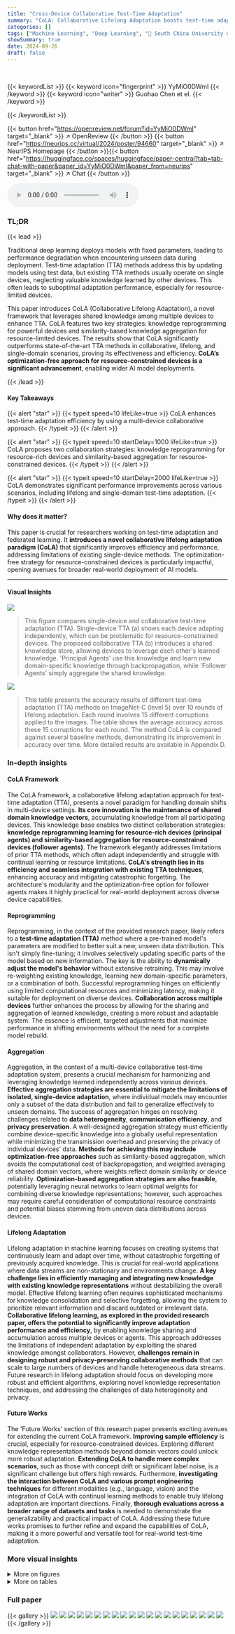 ```yaml
---
title: "Cross-Device Collaborative Test-Time Adaptation"
summary: "CoLA: Collaborative Lifelong Adaptation boosts test-time adaptation efficiency by sharing domain knowledge across multiple devices, achieving significant accuracy gains with minimal computational over..."
categories: []
tags: ["Machine Learning", "Deep Learning", "🏢 South China University of Technology",]
showSummary: true
date: 2024-09-26
draft: false
---
```


<br>

{{< keywordList >}}
{{< keyword icon="fingerprint" >}} YyMiO0DWmI {{< /keyword >}}
{{< keyword icon="writer" >}} Guohao Chen et el. {{< /keyword >}}
 
{{< /keywordList >}}

{{< button href="https://openreview.net/forum?id=YyMiO0DWmI" target="_blank" >}}
↗ OpenReview
{{< /button >}}
{{< button href="https://neurips.cc/virtual/2024/poster/94660" target="_blank" >}}
↗ NeurIPS Homepage
{{< /button >}}{{< button href="https://huggingface.co/spaces/huggingface/paper-central?tab=tab-chat-with-paper&paper_id=YyMiO0DWmI&paper_from=neurips" target="_blank" >}}
↗ Chat
{{< /button >}}



<audio controls>
    <source src="https://ai-paper-reviewer.com/YyMiO0DWmI/podcast.wav" type="audio/wav">
    Your browser does not support the audio element.
</audio>


### TL;DR


{{< lead >}}

Traditional deep learning deploys models with fixed parameters, leading to performance degradation when encountering unseen data during deployment. Test-time adaptation (TTA) methods address this by updating models using test data, but existing TTA methods usually operate on single devices, neglecting valuable knowledge learned by other devices. This often leads to suboptimal adaptation performance, especially for resource-limited devices.



This paper introduces CoLA (Collaborative Lifelong Adaptation), a novel framework that leverages shared knowledge among multiple devices to enhance TTA. CoLA features two key strategies: knowledge reprogramming for powerful devices and similarity-based knowledge aggregation for resource-limited devices. The results show that CoLA significantly outperforms state-of-the-art TTA methods in collaborative, lifelong, and single-domain scenarios, proving its effectiveness and efficiency.  **CoLA’s optimization-free approach for resource-constrained devices is a significant advancement**, enabling wider AI model deployments.

{{< /lead >}}


#### Key Takeaways

{{< alert "star" >}}
{{< typeit speed=10 lifeLike=true >}} CoLA enhances test-time adaptation efficiency by using a multi-device collaborative approach. {{< /typeit >}}
{{< /alert >}}

{{< alert "star" >}}
{{< typeit speed=10 startDelay=1000 lifeLike=true >}} CoLA proposes two collaboration strategies: knowledge reprogramming for resource-rich devices and similarity-based aggregation for resource-constrained devices. {{< /typeit >}}
{{< /alert >}}

{{< alert "star" >}}
{{< typeit speed=10 startDelay=2000 lifeLike=true >}} CoLA demonstrates significant performance improvements across various scenarios, including lifelong and single-domain test-time adaptation. {{< /typeit >}}
{{< /alert >}}

#### Why does it matter?
This paper is crucial for researchers working on test-time adaptation and federated learning.  It **introduces a novel collaborative lifelong adaptation paradigm (CoLA)** that significantly improves efficiency and performance, addressing limitations of existing single-device methods.  The optimization-free strategy for resource-constrained devices is particularly impactful, opening avenues for broader real-world deployment of AI models.

------
#### Visual Insights



![](https://ai-paper-reviewer.com/YyMiO0DWmI/figures_1_1.jpg)

> This figure compares single-device and collaborative test-time adaptation (TTA).  Single-device TTA (a) shows each device adapting independently, which can be problematic for resource-constrained devices.  The proposed collaborative TTA (b) introduces a shared knowledge store, allowing devices to leverage each other's learned knowledge.  'Principal Agents' use this knowledge and learn new domain-specific knowledge through backpropagation, while 'Follower Agents' simply aggregate the shared knowledge.





![](https://ai-paper-reviewer.com/YyMiO0DWmI/tables_6_1.jpg)

> This table presents the accuracy results of different test-time adaptation (TTA) methods on ImageNet-C (level 5) over 10 rounds of lifelong adaptation.  Each round involves 15 different corruptions applied to the images. The table shows the average accuracy across these 15 corruptions for each round.  The method CoLA is compared against several baseline methods, demonstrating its improvement in accuracy over time. More detailed results are available in Appendix D.





### In-depth insights


#### CoLA Framework
The CoLA framework, a collaborative lifelong adaptation approach for test-time adaptation (TTA), presents a novel paradigm for handling domain shifts in multi-device settings.  **Its core innovation is the maintenance of shared domain knowledge vectors**, accumulating knowledge from all participating devices.  This knowledge base enables two distinct collaboration strategies:  **knowledge reprogramming learning for resource-rich devices (principal agents) and similarity-based aggregation for resource-constrained devices (follower agents)**.  The framework elegantly addresses limitations of prior TTA methods, which often adapt independently and struggle with continual learning or resource limitations.  **CoLA's strength lies in its efficiency and seamless integration with existing TTA techniques**, enhancing accuracy and mitigating catastrophic forgetting. The architecture's modularity and the optimization-free option for follower agents makes it highly practical for real-world deployment across diverse device capabilities.

#### Reprogramming
Reprogramming, in the context of the provided research paper, likely refers to a **test-time adaptation (TTA)** method where a pre-trained model's parameters are modified to better suit a new, unseen data distribution.  This isn't simply fine-tuning; it involves selectively updating specific parts of the model based on new information.  The key is the ability to **dynamically adjust the model's behavior** without extensive retraining.  This may involve re-weighting existing knowledge, learning new domain-specific parameters, or a combination of both.  Successful reprogramming hinges on efficiently using limited computational resources and minimizing latency, making it suitable for deployment on diverse devices.  **Collaboration across multiple devices** further enhances the process by allowing for the sharing and aggregation of learned knowledge, creating a more robust and adaptable system. The essence is efficient, targeted adjustments that maximize performance in shifting environments without the need for a complete model rebuild.

#### Aggregation
Aggregation, in the context of a multi-device collaborative test-time adaptation system, presents a crucial mechanism for harmonizing and leveraging knowledge learned independently across various devices.  **Effective aggregation strategies are essential to mitigate the limitations of isolated, single-device adaptation**, where individual models may encounter only a subset of the data distribution and fail to generalize effectively to unseen domains.  The success of aggregation hinges on resolving challenges related to **data heterogeneity**, **communication efficiency**, and **privacy preservation**.  A well-designed aggregation strategy must efficiently combine device-specific knowledge into a globally useful representation while minimizing the transmission overhead and preserving the privacy of individual devices' data. **Methods for achieving this may include optimization-free approaches** such as similarity-based aggregation, which avoids the computational cost of backpropagation, and weighted averaging of shared domain vectors, where weights reflect domain similarity or device reliability.  **Optimization-based aggregation strategies are also feasible**, potentially leveraging neural networks to learn optimal weights for combining diverse knowledge representations; however, such approaches may require careful consideration of computational resource constraints and potential biases stemming from uneven data distributions across devices.

#### Lifelong Adaptation
Lifelong adaptation in machine learning focuses on creating systems that continuously learn and adapt over time, without catastrophic forgetting of previously acquired knowledge.  This is crucial for real-world applications where data streams are non-stationary and environments change.  **A key challenge lies in efficiently managing and integrating new knowledge with existing knowledge representations** without destabilizing the overall model.  Effective lifelong learning often requires sophisticated mechanisms for knowledge consolidation and selective forgetting, allowing the system to prioritize relevant information and discard outdated or irrelevant data. **Collaborative lifelong learning, as explored in the provided research paper, offers the potential to significantly improve adaptation performance and efficiency**, by enabling knowledge sharing and accumulation across multiple devices or agents.  This approach addresses the limitations of independent adaptation by exploiting the shared knowledge amongst collaborators.  However, **challenges remain in designing robust and privacy-preserving collaborative methods** that can scale to large numbers of devices and handle heterogeneous data streams. Future research in lifelong adaptation should focus on developing more robust and efficient algorithms, exploring novel knowledge representation techniques, and addressing the challenges of data heterogeneity and privacy.

#### Future Works
The 'Future Works' section of this research paper presents exciting avenues for extending the current CoLA framework.  **Improving sample efficiency** is crucial, especially for resource-constrained devices.  Exploring different knowledge representation methods beyond domain vectors could unlock more robust adaptation.  **Extending CoLA to handle more complex scenarios**, such as those with concept drift or significant label noise, is a significant challenge but offers high rewards.  Furthermore, **investigating the interaction between CoLA and various prompt engineering techniques** for different modalities (e.g., language, vision) and the integration of CoLA with continual learning methods to enable truly lifelong adaptation are important directions.  Finally, **thorough evaluations across a broader range of datasets and tasks** is needed to demonstrate the generalizability and practical impact of CoLA. Addressing these future works promises to further refine and expand the capabilities of CoLA, making it a more powerful and versatile tool for real-world test-time adaptation.


### More visual insights

<details>
<summary>More on figures
</summary>


![](https://ai-paper-reviewer.com/YyMiO0DWmI/figures_2_1.jpg)

> This figure illustrates the CoLA framework.  It shows how shared domain knowledge vectors (T) are maintained and used by both principal and follower agents. Principal agents use backpropagation to learn new domain-specific parameters (A) and a reweighting term (α) to reprogram the shared knowledge. Follower agents use a simpler, optimization-free method to aggregate shared knowledge based on domain similarity.


![](https://ai-paper-reviewer.com/YyMiO0DWmI/figures_8_1.jpg)

> This figure presents an ablation study of the proposed CoLA method. The left subplot shows a comparison of sample efficiency on Device 2 from Table 2 using the Gaussian noise corruption type from ImageNet-C. It compares the performance of ETA with and without the proposed CoLA method, showing significant improvement with CoLA. The right subplot demonstrates the impact of the temperature scaling factor Tf (introduced in Equation 5 of the paper) on the model's accuracy. It evaluates the accuracy of the model on seen and unseen distributions using different values of Tf, showing the robustness of the method across different distribution types.


![](https://ai-paper-reviewer.com/YyMiO0DWmI/figures_19_1.jpg)

> This figure compares single-device and collaborative test-time adaptation (TTA).  Single-device TTA operates independently on each device, potentially failing on resource-constrained devices.  Collaborative TTA shares knowledge across devices, enabling two adaptation strategies: 1) knowledge reprogramming (principal agents with sufficient resources) and 2) similarity-based aggregation (follower agents with limited resources).


![](https://ai-paper-reviewer.com/YyMiO0DWmI/figures_26_1.jpg)

> This figure presents an ablation study of the proposed CoLA method. The left subplot shows a comparison of sample efficiency on Device 2 (from Table 2) using the Gaussian noise corruption from ImageNet-C.  It compares the accuracy of ETA and ETA+CoLA (with and without the temperature scaling factor T<sub>f</sub>) as a function of the number of online samples used for adaptation.  The right subplot demonstrates the impact of the temperature scaling factor T<sub>f</sub>  on the accuracy of CoLA when adapting to both seen (ImageNet-C and Gaussian noise) and unseen (ImageNet-R and ImageNet-Sketch) distributions. The results highlight CoLA's sample efficiency and robustness across different datasets.


![](https://ai-paper-reviewer.com/YyMiO0DWmI/figures_26_2.jpg)

> This figure presents an ablation study of the proposed CoLA method. The left subplot shows a comparison of sample efficiency on Device 2 from Table 2 (Gaussian noise).  The accuracy of the model is evaluated on the complete test set after adapting to varying numbers of test samples, comparing the proposed method with and without the temperature scaling factor (T_f). The right subplot demonstrates the impact of the temperature scaling factor (T_f) on the accuracy of the method across seen (ImageNet-C, Gaussian noise) and unseen (ImageNet-R and ImageNet-Sketch) distributions. The results highlight the importance of T_f for achieving robustness and sample efficiency.


![](https://ai-paper-reviewer.com/YyMiO0DWmI/figures_27_1.jpg)

> This figure illustrates the CoLA framework, showing how principal and follower agents utilize shared domain knowledge vectors (T). Principal agents learn new domain-specific parameters (A) and reweighting terms (α) via backpropagation, updating T. Follower agents optimize-free aggregate knowledge from T based on domain similarity.


</details>




<details>
<summary>More on tables
</summary>


![](https://ai-paper-reviewer.com/YyMiO0DWmI/tables_6_2.jpg)
> This table presents the accuracy results of different test-time adaptation (TTA) methods on ImageNet-C, a corrupted version of the ImageNet dataset, under a collaborative adaptation scenario.  The methods are evaluated across multiple devices, leveraging shared knowledge among them.  The table shows how the accuracy changes with each group of corruptions across the different devices and compares the results of the proposed collaborative approach to existing TTA methods.

![](https://ai-paper-reviewer.com/YyMiO0DWmI/tables_7_1.jpg)
> This table presents the accuracy results of different test-time adaptation methods on ImageNet-C with level 5 corruption.  The methods compared include T3A, T3A* (resetting the model after each corruption), LAME, and three variants of CoLA (combined with SAR, ETA, and DeYO). The table highlights CoLA's ability to improve accuracy on resource-limited devices by leveraging knowledge learned from resource-abundant devices.

![](https://ai-paper-reviewer.com/YyMiO0DWmI/tables_7_2.jpg)
> This table presents the accuracy results of different test-time adaptation (TTA) methods on ImageNet-C under single-domain scenarios.  It compares the performance of several methods (NoAdapt, SAR, ETA, DeYO, and their respective CoLA versions) across three settings: mild label shift (L.S.), mixed domain shifts (M.S.), and an average across all corruption types.  The results highlight the effectiveness of CoLA in improving the accuracy of baseline TTA methods.

![](https://ai-paper-reviewer.com/YyMiO0DWmI/tables_7_3.jpg)
> This table compares the wall-clock time and memory usage of different test-time adaptation methods on the ImageNet-C dataset (Gaussian noise, level 5).  It shows the computation time and memory requirements for each method, highlighting the efficiency gains achieved by CoLA, especially when compared to backpropagation-based methods.

![](https://ai-paper-reviewer.com/YyMiO0DWmI/tables_8_1.jpg)
> This table shows the effectiveness of the proposed CoLA method on unseen distributions (ImageNet-R and ImageNet-Sketch).  It compares the average accuracy of SAR and ETA baselines with and without CoLA.  The weights used for CoLA were those learned from the ImageNet-C experiments reported in Table 2. This demonstrates CoLA's ability to generalize to unseen data and improve upon existing state-of-the-art methods.

![](https://ai-paper-reviewer.com/YyMiO0DWmI/tables_8_2.jpg)
> This table shows the effectiveness of CoLA (using 78 hard prompts) on prompt tuning for image classification using the CLIP-RN50 model.  The results are presented for ImageNet and four of its variants (ImageNet-A, ImageNet-V2, ImageNet-R, and ImageNet-Sketch), comparing the performance of CoLA against a baseline (NoAdapt) and another method (TPT).  The average accuracy across all datasets is reported.

![](https://ai-paper-reviewer.com/YyMiO0DWmI/tables_15_1.jpg)
> This table compares different test-time adaptation (TTA) methods based on several key characteristics: whether the adaptation is performed online or offline, the number of devices involved, whether knowledge is accumulated across tasks, the resource constraints of the devices, privacy considerations, and the amount of data transmitted.  It highlights the differences in approaches to TTA, emphasizing the novelty of the proposed CoLA method in terms of collaborative lifelong adaptation and resource efficiency.

![](https://ai-paper-reviewer.com/YyMiO0DWmI/tables_22_1.jpg)
> This table shows the accuracy of different test-time adaptation methods on ImageNet-C under a lifelong adaptation setting.  The experiment was conducted on a single, high-resource device for 10 rounds, with each round involving 15 different corruption types. The table reports the average accuracy for each round, highlighting the performance of the proposed CoLA method compared to several baselines.  Appendix D contains more detailed results.

![](https://ai-paper-reviewer.com/YyMiO0DWmI/tables_23_1.jpg)
> This table presents the accuracy results of different test-time adaptation methods on ImageNet-C under a lifelong adaptation setting.  The experiment involves 10 rounds with 15 different corruptions in each round for a total of 150 corruptions.  The results show the average accuracy for each round and highlight the performance of CoLA in comparison to other methods.

![](https://ai-paper-reviewer.com/YyMiO0DWmI/tables_23_2.jpg)
> This table shows the accuracy of different test-time adaptation methods on ImageNet-C (corruption level 5) over 10 rounds of adaptation. Each round involves 15 different corruptions. The table compares the performance of various methods, including CoLA (the proposed method), and highlights the performance of CoLA in comparison with the others.  The average accuracy is reported along with the results for each individual round, demonstrating the effectiveness of CoLA in maintaining performance over many rounds of adaptation. More detailed results are available in Appendix D.

![](https://ai-paper-reviewer.com/YyMiO0DWmI/tables_24_1.jpg)
> This table demonstrates the robustness of CoLA against harmful prior knowledge.  It shows the accuracy results of ETA+CoLA on ImageNet-C (Gaussian, level 5) with different numbers (N) of randomly initialized domain vectors representing harmful knowledge.  The results indicate that CoLA is not significantly impacted by the presence of harmful prior knowledge, maintaining high accuracy even when N is large.  This highlights the stability of CoLA's mechanism for adaptively aggregating shared knowledge.

![](https://ai-paper-reviewer.com/YyMiO0DWmI/tables_24_2.jpg)
> This table demonstrates the scalability of CoLA with an increasing number of principal devices.  It shows that the accuracy of both SAR+CoLA and ETA+CoLA increases as the number of devices increases, highlighting the benefits of cross-device collaboration in improving test-time adaptation performance.  The results are averaged across all participating principal devices, and each device experiences 15 different ImageNet-C corruptions in various sequences.

![](https://ai-paper-reviewer.com/YyMiO0DWmI/tables_24_3.jpg)
> This table compares the efficiency (Time and Memory) of different methods: ETA, and ETA incorporated with CoLA using varying numbers of domain vectors (N = 1, 100, 10000), against CoTTA.  It demonstrates CoLA's efficiency in scaling with the number of domain vectors, showing minimal increase in time and memory consumption compared to CoTTA.

![](https://ai-paper-reviewer.com/YyMiO0DWmI/tables_24_4.jpg)
> This table presents the accuracy results of different test-time adaptation (TTA) methods on ImageNet-C under a lifelong adaptation setting.  The experiment involves 10 rounds, with a total of 150 corruptions (15 corruption types, each with 5 severity levels) applied to the images.  The results show the average accuracy across all 15 corruptions for each of the 10 rounds. CoLA is compared to other baseline methods to show its effectiveness in mitigating performance degradation during continual adaptation.  More detailed results are available in Appendix D.

![](https://ai-paper-reviewer.com/YyMiO0DWmI/tables_25_1.jpg)
> This table presents the accuracy results of different test-time adaptation methods on ImageNet-C with 15 corruption types, categorized into 4 groups.  The experiment involves multiple principal (resource-abundant) devices collaborating.  After each device independently adapts to a group of corruptions, the learned weights are shared among all devices. The table compares the performance of several methods including CoLA, demonstrating its effectiveness in collaborative adaptation.

![](https://ai-paper-reviewer.com/YyMiO0DWmI/tables_25_2.jpg)
> This table presents the robustness of the CoLA method under different batch sizes (BS). It compares the average accuracy achieved by SAR and ETA, both with and without CoLA, across various batch sizes (64, 16, 4, and 2).  The results demonstrate the stability of CoLA across varying batch sizes, showcasing its consistent performance regardless of the batch size used.

![](https://ai-paper-reviewer.com/YyMiO0DWmI/tables_25_3.jpg)
> This table presents the results of a lifelong adaptation experiment conducted on ImageNet-C (level 5) using a single, resource-abundant device.  The experiment lasted for 10 rounds, with a total of 150 corruptions. The table shows the average accuracy for each round, highlighting the performance of different methods, including CoLA, over time.  More detailed results are available in Appendix D.

![](https://ai-paper-reviewer.com/YyMiO0DWmI/tables_27_1.jpg)
> This table presents the accuracy results of different test-time adaptation methods on ImageNet-C under collaborative adaptation scenarios.  It compares the performance of several methods, including CoLA, across three devices, each adapting to different groups of corruptions.  Shared knowledge is leveraged, and the average accuracy across all devices is reported, highlighting the effectiveness of collaborative adaptation.

</details>




### Full paper

{{< gallery >}}
<img src="https://ai-paper-reviewer.com/YyMiO0DWmI/1.png" class="grid-w50 md:grid-w33 xl:grid-w25" />
<img src="https://ai-paper-reviewer.com/YyMiO0DWmI/2.png" class="grid-w50 md:grid-w33 xl:grid-w25" />
<img src="https://ai-paper-reviewer.com/YyMiO0DWmI/3.png" class="grid-w50 md:grid-w33 xl:grid-w25" />
<img src="https://ai-paper-reviewer.com/YyMiO0DWmI/4.png" class="grid-w50 md:grid-w33 xl:grid-w25" />
<img src="https://ai-paper-reviewer.com/YyMiO0DWmI/5.png" class="grid-w50 md:grid-w33 xl:grid-w25" />
<img src="https://ai-paper-reviewer.com/YyMiO0DWmI/6.png" class="grid-w50 md:grid-w33 xl:grid-w25" />
<img src="https://ai-paper-reviewer.com/YyMiO0DWmI/7.png" class="grid-w50 md:grid-w33 xl:grid-w25" />
<img src="https://ai-paper-reviewer.com/YyMiO0DWmI/8.png" class="grid-w50 md:grid-w33 xl:grid-w25" />
<img src="https://ai-paper-reviewer.com/YyMiO0DWmI/9.png" class="grid-w50 md:grid-w33 xl:grid-w25" />
<img src="https://ai-paper-reviewer.com/YyMiO0DWmI/10.png" class="grid-w50 md:grid-w33 xl:grid-w25" />
<img src="https://ai-paper-reviewer.com/YyMiO0DWmI/11.png" class="grid-w50 md:grid-w33 xl:grid-w25" />
<img src="https://ai-paper-reviewer.com/YyMiO0DWmI/12.png" class="grid-w50 md:grid-w33 xl:grid-w25" />
<img src="https://ai-paper-reviewer.com/YyMiO0DWmI/13.png" class="grid-w50 md:grid-w33 xl:grid-w25" />
<img src="https://ai-paper-reviewer.com/YyMiO0DWmI/14.png" class="grid-w50 md:grid-w33 xl:grid-w25" />
<img src="https://ai-paper-reviewer.com/YyMiO0DWmI/15.png" class="grid-w50 md:grid-w33 xl:grid-w25" />
<img src="https://ai-paper-reviewer.com/YyMiO0DWmI/16.png" class="grid-w50 md:grid-w33 xl:grid-w25" />
<img src="https://ai-paper-reviewer.com/YyMiO0DWmI/17.png" class="grid-w50 md:grid-w33 xl:grid-w25" />
<img src="https://ai-paper-reviewer.com/YyMiO0DWmI/18.png" class="grid-w50 md:grid-w33 xl:grid-w25" />
<img src="https://ai-paper-reviewer.com/YyMiO0DWmI/19.png" class="grid-w50 md:grid-w33 xl:grid-w25" />
<img src="https://ai-paper-reviewer.com/YyMiO0DWmI/20.png" class="grid-w50 md:grid-w33 xl:grid-w25" />
{{< /gallery >}}
